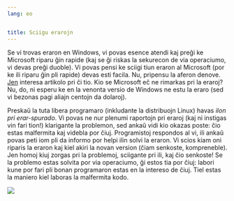 ```yaml
---
lang: eo


title: Sciigu erarojn
---
```


Se vi trovas eraron en Windows, vi povas esence atendi kaj preĝi ke Microsoft riparu ĝin rapide (kaj se ĝi riskas la sekurecon de via operaciumo, vi devas preĝi duoble). Vi povas pensi ke sciigi tiun eraron al Microsoft (por ke ili riparu ĝin pli rapide) devas esti facila. Nu, pripensu la aferon denove. <a 
href="http://www.oreillynet.com/mac/blog/2002/06/mission_impossible_submitting.html">Jen</a> interesa artikolo pri ĉi tio. Kio se Microsoft eĉ ne rimarkas pri la eraroj? Nu, do, ni esperu ke en la venonta versio de Windows ne estu la eraro (sed vi bezonas pagi aliajn centojn da dolaroj).


Preskaŭ la tuta libera programaro (inkludante la distribuojn Linux) havas <i>ilon pri erar-spurado</i>. Vi povas ne nur plenumi raportojn pri eraroj (kaj ni instigas vin fari tion!) klarigante la problemon, sed ankaŭ vidi kio okazas poste: ĉio estas malfermita kaj videbla por ĉiuj. Programistoj respondos al vi, ili ankaŭ povas peti iom pli da informo por helpi ilin solvi la eraron. Vi scios kiam oni riparis la eraron kaj kiel akiri la novan version (ĉiam senkoste, kompreneble). Jen homoj kiuj zorgas pri la problemoj, sciigante pri ili, kaj ĉio senkoste! Se la problemo estas solvita por via operaciumo, ĝi estos tia por ĉiuj: labori kune por fari pli bonan programaron estas en la intereso de ĉiuj. Tiel estas la maniero kiel laboras la malfermita kodo.

<img src="Images/report_bugs_thumb.png" />




